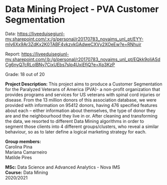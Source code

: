 # Data Mining Project - PVA Customer Segmentation

Data: https://liveeduisegiunl-my.sharepoint.com/:x:/g/personal/r20170783_novaims_unl_pt/EYY-mly6Xx9Ar3ZdKx2K0TABF4vkzvkGAdweCXVy2XOeEw?e=RNhuir

Report: https://liveeduisegiunl-my.sharepoint.com/:b:/g/personal/r20170783_novaims_unl_pt/EQkk9oIiASdCg6nyQ7cRLoIBNy7CixUEbs7sIp4UxiEfjQ?e=Xp3KzP

Grade: 18 out of 20

**Project Description:**
This project aims to produce a Customer Segmentation for the Paralyzed Veterans of America (PVA)-
a non-profit organization that provides programs and services for US veterans with spinal cord
injuries or disease.
From the 13 million donors of this association database, we were provided with information on
95412 donors, having 476 specified features about each – either information about themselves, the
type of donor they are and the neighbourhood they live in or.
After cleaning and transforming the data, we resorted to different Data Mining
algorithms in order to segment those clients into 4 different groups/clusters, who reveal a similar
behaviour, so as to later define a logical marketing strategy for each.

**Group members:**<br>Carolina Pina
<br>Mariana Camarneiro
<br>Matilde Pires

**MSc:** Data Science and Advanced Analytics - Nova IMS<br>
**Course:** Data Mining<br>
2020/2021
